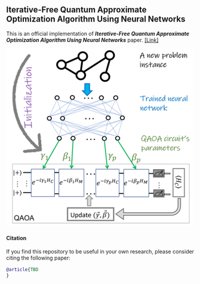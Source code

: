 ## Iterative-Free Quantum Approximate Optimization Algorithm Using Neural Networks
This is an official implementation of ***Iterative-Free Quantum Approximate Optimization Algorithm Using Neural Networks*** paper. [[Link]](https://amosy3.github.io/papers/QAOA_init.pdf)

<img width="500" src="QAOA_init.png" class="center">


#### Citation

If you find this repository to be useful in your own research, please consider citing the following paper:

```bib
@article{TBD
}
```
